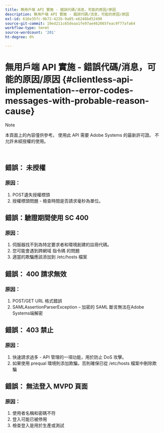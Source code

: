 ```yaml
---
title: 無用戶端 API 實施 - 錯誤代碼/消息，可能的原因/原因
description: 無用戶端 API 實施 - 錯誤代碼/消息，可能的原因/原因
exl-id: 616e35fc-9b72-422b-9a05-e6248bd52490
source-git-commit: 19ed211c65deaa1fe97ae462065feac9f77afa64
workflow-type: tm+mt
source-wordcount: '201'
ht-degree: 0%

---
```


# 無用戶端 API 實施 - 錯誤代碼/消息，可能的原因/原因 {#clientless-api-implementation--error-codes-messages-with-probable-reason-cause}

>[!NOTE]
>
>本頁面上的內容僅供參考。 使用此 API 需要 Adobe Systems 的最新許可證。 不允許未經授權的使用。

</br>


## 錯誤： 未授權

### 原因：

1. POST遺失授權標頭
1. 授權標頭問題 - 檢查時間是否請求毫秒為單位。

## 錯誤：驗證期間使用 SC 400

### 原因：

1. 伺服器找不到為特定要求者和環境創建的註冊代碼。
1. 您可能會遇到跨網域 指令碼 的問題
1. 適當的欺騙應該添加到 /etc/hosts 檔案

## 錯誤： 400 請求無效

### 原因：

1. POST/GET URL 格式錯誤
1. SAMLAssertionParserException – 加密的 SAML 斷言無法在Adobe Systems端解密

## 錯誤： 403 禁止

### 原因：

1. 快速請求過多 - API 管理的一項功能，用於防止 DoS 攻擊。
2. 如果使用 prequal 環境則添加欺騙，否則確保已從 /etc/hosts 檔案中刪除欺騙

## 錯誤： 無法登入 MVPD 頁面

### 原因：

1. 使用者名稱和密碼不符
2. 登入可能已被停用
3. 檢查登入是用於生產或測試


<!--

## Related Information

- [Clientless API Reference](/help/authentication/rest-api-reference.md)

-->
